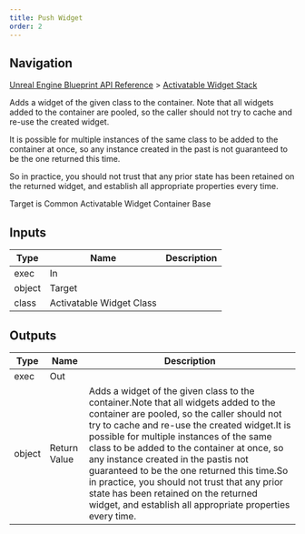 ```yaml
---
title: Push Widget
order: 2
---
```

## Navigation

[Unreal Engine Blueprint API Reference](https://dev.epicgames.com/documentation/en-us/unreal-engine/BlueprintAPI) > [Activatable Widget Stack](https://dev.epicgames.com/documentation/en-us/unreal-engine/BlueprintAPI/ActivatableWidgetStack)

Adds a widget of the given class to the container.
Note that all widgets added to the container are pooled, so the caller should not try to cache and re-use the created widget.

It is possible for multiple instances of the same class to be added to the container at once, so any instance created in the past
is not guaranteed to be the one returned this time.

So in practice, you should not trust that any prior state has been retained on the returned widget, and establish all appropriate properties every time.

Target is Common Activatable Widget Container Base

## Inputs

| Type | Name | Description |
| --- | --- | --- |
| exec | In |  |
| object | Target |  |
| class | Activatable Widget Class |  |

## Outputs

| Type | Name | Description |
| --- | --- | --- |
| exec | Out |  |
| object | Return Value | Adds a widget of the given class to the container.Note that all widgets added to the container are pooled, so the caller should not try to cache and re-use the created widget.It is possible for multiple instances of the same class to be added to the container at once, so any instance created in the pastis not guaranteed to be the one returned this time.So in practice, you should not trust that any prior state has been retained on the returned widget, and establish all appropriate properties every time. |
